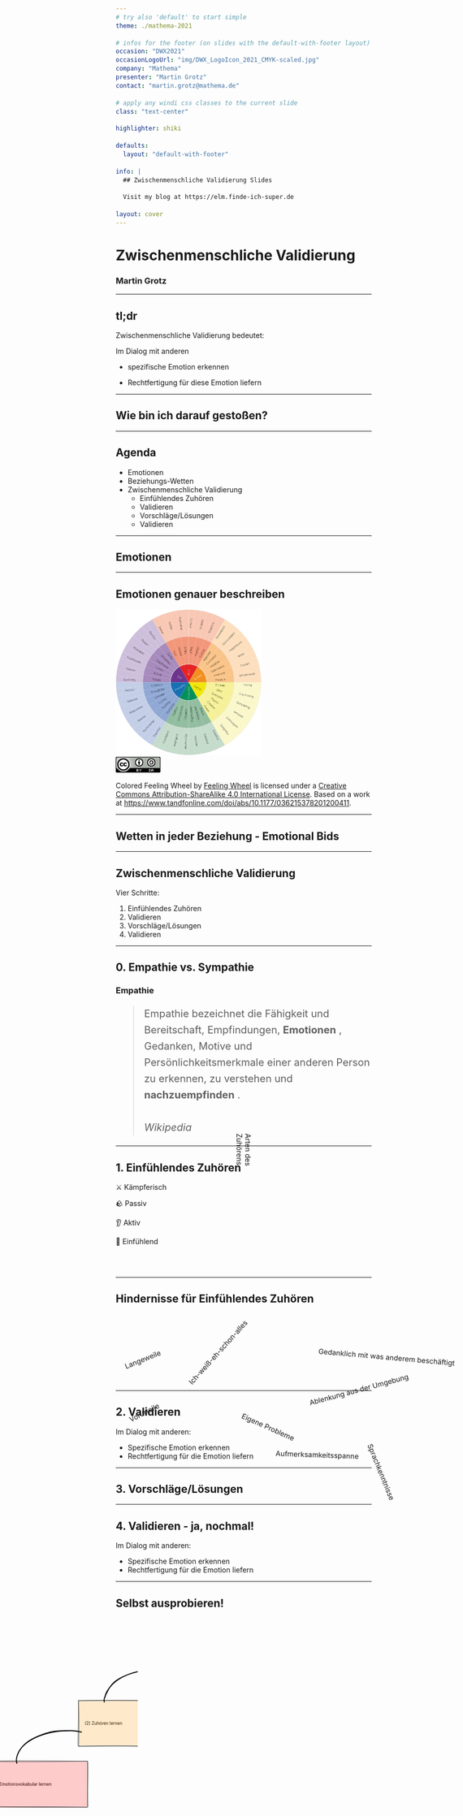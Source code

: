 ```yaml
---
# try also 'default' to start simple
theme: ./mathema-2021

# infos for the footer (on slides with the default-with-footer layout)
occasion: "DWX2021"
occasionLogoUrl: "img/DWX_LogoIcon_2021_CMYK-scaled.jpg"
company: "Mathema"
presenter: "Martin Grotz"
contact: "martin.grotz@mathema.de"

# apply any windi css classes to the current slide
class: "text-center"

highlighter: shiki

defaults:
  layout: "default-with-footer"

info: |
  ## Zwischenmenschliche Validierung Slides

  Visit my blog at https://elm.finde-ich-super.de
  
layout: cover
---
```


# Zwischenmenschliche Validierung

### Martin Grotz

<!--
## Wer bin ich und was mache ich hier?

inklusive Einschränkungen
-->

---

## tl;dr

<v-click>

Zwischenmenschliche Validierung bedeutet:

Im Dialog mit anderen

</v-click>

<v-click>

- spezifische Emotion erkennen

</v-click>

<v-click>

- Rechtfertigung für diese Emotion liefern

</v-click>

<!--
  Extreme Kurzfassung des Talks: Der Kern der zwischenmenschlichen Validierung ist das Anerkennen und Rechtfertigen der Emotionen des Gegenübers
 -->

---

## Wie bin ich darauf gestoßen?

<div class="flex justify-between content-start h-xs p-2">

<span v-click="1">

  <ImageWithSource  src="img/I_hear_you_cover.jpg" alt="I Hear You Buchcover" source="" />

</span>


<span v-click="2">

  <ImageWithSource  src="img/how_to_talk_so_little_kids_will_listen_cover.jpeg" alt="How To Talk So Little Kids Will Listen Buchcover" source="" />
</span>

</div>

---

## Agenda

- Emotionen
- Beziehungs-Wetten
- Zwischenmenschliche Validierung
  - Einfühlendes Zuhören
  - Validieren
  - Vorschläge/Lösungen
  - Validieren

---

## Emotionen
<ImageWithSource src="img/eggs-with-emotions--tengyart-DoqtEEn8SOo-unsplash.jpg" alt="Eier mit verschiedenen Emotionen" source="Photo by Tengyart on Unsplash" height="h-xs" />

  <!-- 
    - Emotionen sind ein kompliziertes Thema
    - Emotionen werden von Anfang an aufgeteilt in gute und schlechte Emotionen
    - Besser: Jeder Emotion Raum geben, nicht bewerten
    - Beispiel: Wut kann schlecht sein (Road Rage), aber auch gut (Organisieren gegen Ungerechtigkeit)
  -->

---

## Emotionen genauer beschreiben

<div class="flex">
  <img src="/img/The_Feeling_Wheel.png" alt="Bild eines englischsprachigen Emotionsrads"
  class="object-contain" style="height: 18rem;"  />

  
  <div class="w-1/2 my-auto text-xs ml-8">
    <img src="/img/cc-by-sa-logo.png" alt="CC-BY-SA Logo" />


  Colored Feeling Wheel by [Feeling Wheel](https://allthefeelz.app/cc/feeling-wheel) is licensed under a [Creative Commons Attribution-ShareAlike 4.0 International License](http://creativecommons.org/licenses/by-sa/4.0/).
  Based on a work at https://www.tandfonline.com/doi/abs/10.1177/036215378201200411.

  </div>  
</div> 


<!--
  - Uns fehlt das Vokabular, Emotionen genauer zu beschreiben
  - "Feeling Wheel", oder wenn man es auf Deutsch haben möchte: "Emotionsrad"
  - Wieselworte oder Wertungen vermeiden: nicht einfach "gut", oder "okay" -> Nachfragen, mehr rauskitzeln
  - Was ich nicht beschreiben kann, kann ich auch schwerer verarbeiten
-->

---

## Wetten in jeder Beziehung - Emotional Bids
<ImageWithSource src="img/casino--kaysha-V3qzwMY2ak0-unsplash.jpg" alt="Foto eines Casino-Spieltisches" source="Photo by Kaysha on Unsplash" height="h-xs" />

  <!-- 
    - Studie von Julie und John Gottman
    - Emotional Bids: Bitte um Unterstützung, Mitfühlen
    - Mögliche Reaktionen:
      - Hinwenden/akzeptieren: +, 
      - Explizit ablehnen: --, 
      - halbherzig annehmen: -
  -->

---

## Zwischenmenschliche Validierung

Vier Schritte:

1. Einfühlendes Zuhören
2. Validieren
3. Vorschläge/Lösungen
4. Validieren


---

## 0. Empathie vs. Sympathie


<h3 class="mt-8 mb-4 text-2xl">Empathie</h3>
<blockquote v-click style="font-size: 1.25rem; line-height: 2rem;">Empathie bezeichnet die Fähigkeit und Bereitschaft, Empfindungen, <strong>Emotionen</strong> , Gedanken, Motive und Persönlichkeitsmerkmale einer anderen Person zu erkennen, zu verstehen und <strong>nachzuempfinden</strong> .
<br /><br /> <cite>Wikipedia</cite> </blockquote>

<!--
  - Sympathie: "Es tut mir leid, dass du traurig bist"
  - Empathie: "Was dir passiert ist, ist wirklich traurig"
-->

---

## 1. Einfühlendes Zuhören

<v-click>

⚔️ Kämpferisch

</v-click>

<v-click>

🪨 Passiv

</v-click>

<v-click>

👂 Aktiv

</v-click>

<v-click>

💖 Einfühlend

</v-click>


<div class="text-3xl absolute" style="transform: rotate(90deg); left: 15rem; top: 9.5rem;"><span >Arten des <br/> Zuhörens</span></div>

<!--
  - Kämpferisch: Ich höre nur zu, bis ich endlich antworten kann
  - Passiv: Ich höre zu, lasse mich aber eher berieseln oder bin immer mal wieder abgelenkt
  - Aktiv: Ich höre aufmerksam zu, nehme Informationen auf
  - Einfühlend: Ich höre aktiv zu, nehme zusätzlich Emotionen auf und versetze mich in die Lage des Sprechers
  - Einfühlend ist noch stärker und schwieriger als aktives
-->

---

## Hindernisse für Einfühlendes Zuhören

<div style="transform: rotate(338deg) translate(0px, 0px);">Langeweile</div>

<div style="transform: rotate(24deg) translate(20rem, 10rem);">Eigene Probleme</div>

<div style="transform: rotate(312deg) translate(7rem, -1rem);">Ich-weiß-eh-schon-alles</div>

<div style="transform: rotate(5deg) translate(25rem, 0px);">Gedanklich mit was anderem beschäftigt</div>

<div style="transform: rotate(345deg) translate(22rem, 8rem);">Ablenkung aus der Umgebung</div>

<div style="transform: rotate(333deg) translate(0px, 0px);">Vorurteile</div>

<div style="transform: rotate(68deg) translate(30rem, -11rem);">Sprachkenntnisse</div>

<div style="transform: rotate(2deg) translate(20rem, 9rem);">Aufmerksamkeitsspanne</div>


---

## 2. Validieren

Im Dialog mit anderen:

- Spezifische Emotion erkennen
- Rechtfertigung für die Emotion liefern

<!--

  - Beispiele positiv/negativ:
    - Einfaches widersprechen/abwiegeln ist genau falsch (aber das, was meistens passiert):
      - Das stimmt doch gar nicht!
      - Klar schaffst du das!
      - Du siehst trotzdem super aus!
  - unklar, wie sich das Gegenüber fühlt: Nachfragen!
  - ehrlich sein
  - falls man was ähnliches erlebt hat: kurz einfließen lassen, dann Ball zurückspielen
  - falls man nichts ähnliches erlebt hat: ehrlich zugeben, nicht so tun, als würde man das auch kennen
  - Wichtig: Zustimmung nicht erforderlich!

-->

---

## 3. Vorschläge/Lösungen

<ImageWithSource src="img/stop--will-porada-ZaGcU6BxJEc-unsplash.jpg" alt="Stopschild" source="Will Porada on Unsplash" />



<!--
  - Optional!

  - Aber: Die meisten fangen direkt damit an

  - Besser: Fragen, ob überhaupt gewünscht. 
  - Niemand mag ungefragte Tipps!
  - Die meisten wissen schon, was sie machen wollen!

  - Ausnahmen mit dem Nachfragen: Kindererziehung
  - Ungerechtfertigte Vorwürfe klar stellen
  - Tipps:
    - "Aber" vermeiden, weil es den Teil vorher negiert
    - Ich-Statements statt Du-Anschuldigungen
    - Absolutismen vermeiden
-->

---

## 4. Validieren - ja, nochmal!

Im Dialog mit anderen:

- Spezifische Emotion erkennen
- Rechtfertigung für die Emotion liefern

---

## Selbst ausprobieren!

<div>
<svg id="sketch" style="transform: scale(0.6) translate(-600px, -350px);    width: 1800px;    height: 900px;">
      <text v-click="1" x="30" y="600" class="handwritten-font">(1) Emotionsvokabular lernen</text>
      <text v-click="2" x="330" y="400" class="handwritten-font">(2) Zuhören lernen</text>
      <text v-click="3" x="580" y="250" class="handwritten-font">(3) Emotional Bids erkennen und darauf eingehen</text>
      <text v-click="4" x="1080" y="120" class="handwritten-font">(4) Validieren, validieren, validieren</text>
    <g><path d="M9.747196273072294 518.6607124702534 L340.49273943229105 521.0024511294926 L338.5818452147223 670.1099964283741 L8.939635275917471 671.6944157235464" stroke="none" stroke-width="0" fill="rgba(255,0,0,0.2)"></path><path d="M9.467637762166005 519.2437472089414 C102.41971236166381 522.761640032281, 194.60729126700787 520.6838475167301, 339.72090662439894 519.4801563863654 M10.5951937963977 519.5618824791159 C84.64736113120604 517.369195575708, 158.65622390919455 517.6306097360881, 340.2300942355796 519.5722929202669 M339.4337045557295 520.7673624847381 C341.7296302893351 570.9718617493694, 338.27606475226844 623.767408292093, 339.23430786662226 668.8566303942721 M340.0520707220334 519.8443166237504 C339.8319691038753 556.4942140902544, 338.99509639710175 591.8249469836883, 340.41365442923126 670.4142980936349 M338.7205545837981 670.7260344481257 C249.1530971764944 668.8750656208068, 160.57467878923174 668.8568378692577, 11.35083813340335 669.1712344894283 M340.1285761316972 670.378538165103 C229.21452661646566 671.0735617428163, 118.67574581022123 671.1092026064574, 9.372616586302112 669.3360627487747 M9.673390287524871 671.1581534692758 C9.199777188398096 626.1138316370692, 9.119683509852283 586.0048317252407, 11.387064753812258 518.9118167914695 M10.261455710354767 670.8263678199761 C9.91148785636592 632.1304607221565, 9.414779215567405 593.715560500025, 10.736750286372834 519.0078671600777" stroke="#000" stroke-width="1" fill="none"></path></g><g><path d="M308.8582108068779 321.38258137170254 L538.4775056879504 319.95039576688663 L539.4982771566059 469.07155264331 L311.78503092582844 468.12934645727046" stroke="none" stroke-width="0" fill="rgba(255,150,0,0.2)"></path><path d="M310.3120586977789 320.6098860315967 C389.1722480817108 319.1494641717148, 466.2192687266348 318.625599349392, 541.0777775029534 321.2577333633356 M310.05732128059276 320.76551102851244 C366.4016582591327 319.89454917040575, 420.72984979665017 320.009719266387, 539.5426416413188 320.0163946340729 M538.7783330602974 320.21578597381125 C539.763992128739 362.09138985168977, 540.1623846659784 407.90625783481767, 541.2303712798328 471.95533612660284 M540.1531493693392 320.046236653941 C541.2092264541227 370.1018123105053, 540.1691323936891 418.39003887313663, 539.1893015101473 470.68801546163553 M541.1535498935333 471.56575500660466 C476.68239834666934 468.8119451583027, 413.8110242211516 467.90912856363406, 309.068260533398 470.3472732614594 M539.1556098186876 469.7889627390747 C451.97509822710316 469.6816143367108, 365.59327203356503 470.0918461305196, 309.20720517583754 470.345334380361 M308.1937373099265 469.51136184849474 C307.82401914223686 434.388078681239, 309.2986832250405 400.26443305191543, 310.0261297990762 320.77519020927656 M310.57601768974064 470.52012737288027 C310.9626886692146 420.64034361785116, 311.94986308661635 370.1199008150515, 309.3334380020745 319.47058728735396" stroke="#000" stroke-width="1" fill="none"></path></g><g><path d="M550.0404382015199 180.77256346077684 L1098.9993976640894 180.25927943772544 L1099.5439962297476 320.6829688110635 L548.0544104899326 321.0157166390851" stroke="none" stroke-width="0" fill="rgba(255,0,150,0.2)"></path><path d="M550.2088674259572 179.90361234072776 C760.6615207488852 181.46767484057128, 972.6956057174177 181.56023682108548, 1099.4864735539636 179.7197940066779 M549.9738553157921 180.01752279938472 C721.1300094891164 180.29686889233838, 891.5106803562772 180.45272368414822, 1099.8311163173112 179.69483692553592 M1098.837229652128 181.2931623974801 C1100.4256812547114 210.44628790473433, 1099.2413033401688 241.89021795808654, 1101.5800235757633 321.3021241893197 M1099.739658965085 180.64952148374414 C1099.4813199947112 217.3685297283604, 1099.5576441000858 254.56190949213286, 1100.1963659294606 319.2299287569908 M1099.689585732018 320.5598312800278 C902.7736295945534 320.4870353347647, 704.015475566049 320.6086300960894, 549.928047690133 319.21572198139853 M1100.0046628191974 320.3413913821437 C896.2417090609275 319.62818286222165, 693.1424896759313 319.95469744521625, 550.2790280415403 320.3274972650883 M551.4430307702908 319.7292799565467 C550.8691192451141 285.05205327126106, 549.6041218729263 245.48913967666732, 549.662191196285 178.51122818944816 M550.5054695092316 319.1533644349109 C551.4559197355283 280.98651087372286, 550.8916171155242 242.66566211812372, 550.4173720982617 180.60285568118877" stroke="#000" stroke-width="1" fill="none"></path></g><g><path d="M1048.6308714955028 51.53463199954286 L1469.2345369140487 49.01412600085452 L1471.552774485962 168.07825292139438 L1048.0141413704312 170.8847653869141" stroke="none" stroke-width="0" fill="rgba(255,100,100,0.2)"></path><path d="M1050.651456492071 50.072840689887144 C1191.0682717299385 50.382653074555265, 1331.6185795545825 51.41471910124785, 1469.9845840295286 50.54573178543055 M1049.4856701101212 49.569452444755264 C1182.9743018086713 49.69808575409433, 1315.7849740741424 50.176408557763786, 1470.0067687556052 50.24676532113311 M1468.0069295347062 48.04952358365921 C1469.7627664407562 93.41637176334845, 1470.406654922465 139.93364598815825, 1470.289751348191 170.95831297349554 M1470.8825075802863 49.70963060222287 C1470.7036038454962 87.0638715930411, 1471.5440528892748 123.80990117994392, 1470.9031444856003 169.07879975177875 M1470.687727971561 168.97192544779114 C1328.3907156391647 172.44830804963084, 1187.1218176504403 171.72089296038428, 1051.0401619425913 170.0926569184785 M1470.4396502392576 170.44381604588472 C1375.0205922287143 169.61528112551358, 1280.9770555389287 169.85615812283746, 1049.8925079948008 169.81795727026548 M1050.5490736162599 171.17182667402477 C1050.9397306711946 131.36767456438548, 1052.9542370173253 90.68160786152663, 1049.4747344422663 51.940601790691495 M1049.9378697687605 170.99074294163455 C1049.647461750925 138.4762999686151, 1049.1726873582516 106.6076472092994, 1050.4337781436034 49.973031057272856" stroke="#000" stroke-width="1" fill="none"></path></g><g><path d="M107.42109793485048 527.5758854921074 C103.40429757086432 516.748634723806, 106.85490258698441 504.0982266171149, 111.77893529104637 492.8906973571851 C116.70296799510832 481.6831680972553, 126.07851084567544 469.5902411936366, 136.9652941592222 460.3307099325286 C147.85207747276894 451.07117867142057, 161.76233498770463 443.7848887505869, 177.09963517232688 437.3335097905371 C192.43693535694914 430.8821308304873, 210.70852482037793 424.6525064772731, 228.98909526695576 421.6224361722297 C247.26966571353358 418.5923658671863, 271.50276174619626 418.757792785413, 286.7830578517938 419.1530879602766 C302.0633539573913 419.54838313514017, 315.02290289241625 423.18735401122206, 320.67087190054076 423.99420722141116 M107.74195392441226 527.1001788772046 C103.80700186497396 516.1762319351201, 106.8055716586517 502.7933602895067, 111.84778001445801 491.72146609111644 C116.88998837026432 480.64957189272616, 126.45125102348955 469.86289897917464, 137.9952040592501 460.66881368686296 C149.5391570950107 451.4747283945513, 165.19453752721267 442.9052236237798, 181.11149822902144 436.55695433724634 C197.0284589308302 430.20868505071286, 215.30342163646242 425.41968358282105, 233.49696827010274 422.57919796766214 C251.69051490374306 419.7387123525032, 275.74379409245705 419.27820577066797, 290.2727780308634 419.5140406462928 C304.8017619692697 419.74987552191766, 315.6045229222612 423.24751279222477, 320.67087190054076 423.99420722141116" stroke="#000" stroke-width="3" fill="none"></path></g><g><path d="M396.97376643478685 310.8435638605483 C396.3172594965231 299.8000527398117, 404.2153843136006 287.69747600333403, 412.12748543471287 277.3344165221523 C420.0395865558251 266.9713570409706, 431.29475988490435 256.81484112577755, 444.4463731614603 248.6652069734581 C457.5979864380163 240.51557282113868, 473.8497378049202 233.16769726954294, 491.03716509404865 228.43661160823575 C508.2245923831771 223.70552594692856, 536.0771310785725 221.821225005183, 547.570936896231 220.27869300561494 C559.0647427138896 218.73616100604687, 557.9284894827051 219.3642985099586, 560 219.18141961082733 M394.81190662763333 326.38499415741745 C391.1347337849951 315.9841297511399, 397.66120431784225 304.8531411975428, 402.92711793369074 293.8292393579507 C408.1930315495392 282.8053375183586, 415.7853853215085 269.6709505114993, 426.4073883227243 260.2415831198648 C437.02939132394005 250.81221572823029, 451.0142287979608 243.6758977069037, 466.6591359409854 237.25303500814368 C482.30404308400995 230.83017230938367, 504.72002050436913 224.71634282685739, 520.2768311808716 221.70440692730466 C535.833641857374 218.69247102775194, 553.3794718634786 219.60191749690688, 560 219.18141961082733" stroke="#000" stroke-width="3" fill="none"></path></g><g><path d="M944.5261470124891 189.98533804417286 C941.8660218340576 178.53563290874138, 947.7325542374533 165.16746323380167, 954.1717217881728 153.84498202594753 C960.6108893388923 142.5225008180934, 970.9185255419081 131.25246606472072, 983.1611523168062 122.05045079704797 C995.4037790917043 112.84843552937522, 1015.0380430529282 103.84685730098016, 1027.6274824375614 98.632890419911 C1040.2169218221948 93.41892353884185, 1053.5194042600986 92.07768966217934, 1058.697788624606 90.766649510633 M945.2488417429381 185.33416040893732 C943.5472039104475 173.83502213764555, 948.4676921101906 160.6785065585111, 955.7941108031644 149.69895026771292 C963.1205294961381 138.71939397691474, 976.116546250952 128.2350023143557, 989.2073539007808 119.45682266414835 C1002.2981615506097 110.678643013941, 1022.7572175815 101.81156789205468, 1034.3389567021375 97.0298723664688 C1045.920695822775 92.2481768408829, 1054.6379833041944 91.81051998660564, 1058.697788624606 90.766649510633" stroke="#000" stroke-width="3" fill="none"></path></g></svg>
</div>



---

## Danke für's Zuhören

<div class="flex">
  <ImageWithSource src="img/martin_auf_briefkasten.jpg" alt="Martins Gesicht auf einem Briefkasten" height="h-xs" style="min-width: 15rem;" />

  <table class="ml-4">
  <tbody>
    <tr>
      <td>E-Mail</td>
      <td><a href="mailto:martin.grotz@mathema.de">martin.grotz@mathema.de</a></td>
    </tr>
    <tr>
      <td>Twitter</td>
      <td><a href="https://twitter.com/mobilgroma">@mobilgroma</a></td>
    </tr>
    <tr>
      <td>Github</td>
      <td><a href="https://github.com/groma84/">groma84</a></td>
    </tr>
    <tr>
      <td>Slides</td>
      <td>
      <a href="https://groma84.github.io/interpersonal-validation/">
      https://groma84.github.io/interpersonal-validation/
      </a>
      </td>
    </tr>
    <tr><td></td>
    <td><img style="object-fit: contain; width: 120px;" src="/img/gh-pages-qrcode.svg" alt="QR-Code mit dem Link zum Vortrag auf Github Pages" /></td></tr>
  </tbody>
  </table>

 
</div>


